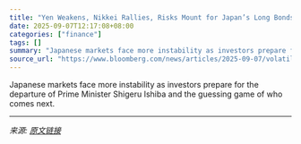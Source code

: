 ```yaml
---
title: "Yen Weakens, Nikkei Rallies, Risks Mount for Japan’s Long Bonds"
date: 2025-09-07T12:17:08+08:00
categories: ["finance"]
tags: []
summary: "Japanese markets face more instability as investors prepare for the departure of Prime Minister Shigeru Ishiba and the guessing game of who comes next."
source_url: "https://www.bloomberg.com/news/articles/2025-09-07/volatility-risks-rise-in-japan-markets-with-ishiba-set-to-depart"
---
```


Japanese markets face more instability as investors prepare for the departure of Prime Minister Shigeru Ishiba and the guessing game of who comes next.

---

*来源: [原文链接](https://www.bloomberg.com/news/articles/2025-09-07/volatility-risks-rise-in-japan-markets-with-ishiba-set-to-depart)*
